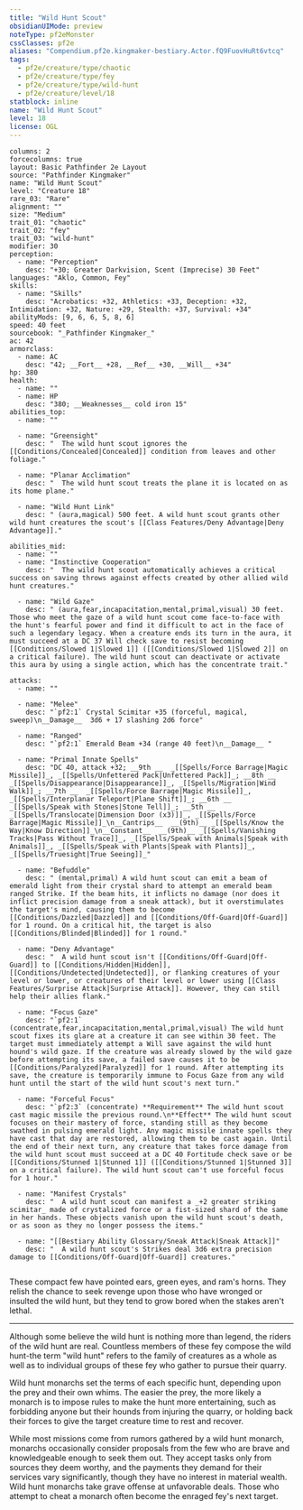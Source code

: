 ```yaml
---
title: "Wild Hunt Scout"
obsidianUIMode: preview
noteType: pf2eMonster
cssClasses: pf2e
aliases: "Compendium.pf2e.kingmaker-bestiary.Actor.fQ9FuovHuRt6vtcq" 
tags:
  - pf2e/creature/type/chaotic
  - pf2e/creature/type/fey
  - pf2e/creature/type/wild-hunt
  - pf2e/creature/level/18
statblock: inline
name: "Wild Hunt Scout"
level: 18
license: OGL
---
```


```statblock
columns: 2
forcecolumns: true
layout: Basic Pathfinder 2e Layout
source: "Pathfinder Kingmaker"
name: "Wild Hunt Scout"
level: "Creature 18"
rare_03: "Rare"
alignment: ""
size: "Medium"
trait_01: "chaotic"
trait_02: "fey"
trait_03: "wild-hunt"
modifier: 30
perception:
  - name: "Perception"
    desc: "+30; Greater Darkvision, Scent (Imprecise) 30 Feet"
languages: "Aklo, Common, Fey"
skills:
  - name: "Skills"
    desc: "Acrobatics: +32, Athletics: +33, Deception: +32, Intimidation: +32, Nature: +29, Stealth: +37, Survival: +34"
abilityMods: [9, 6, 6, 5, 8, 6]
speed: 40 feet
sourcebook: "_Pathfinder Kingmaker_"
ac: 42
armorclass:
  - name: AC
    desc: "42; __Fort__ +28, __Ref__ +30, __Will__ +34"
hp: 380
health:
  - name: ""
  - name: HP
    desc: "380; __Weaknesses__ cold iron 15"
abilities_top:
  - name: ""

  - name: "Greensight"
    desc: "  The wild hunt scout ignores the [[Conditions/Concealed|Concealed]] condition from leaves and other foliage."

  - name: "Planar Acclimation"
    desc: "  The wild hunt scout treats the plane it is located on as its home plane."

  - name: "Wild Hunt Link"
    desc: " (aura,magical) 500 feet. A wild hunt scout grants other wild hunt creatures the scout's [[Class Features/Deny Advantage|Deny Advantage]]."

abilities_mid:
  - name: ""
  - name: "Instinctive Cooperation"
    desc: "  The wild hunt scout automatically achieves a critical success on saving throws against effects created by other allied wild hunt creatures."

  - name: "Wild Gaze"
    desc: " (aura,fear,incapacitation,mental,primal,visual) 30 feet. Those who meet the gaze of a wild hunt scout come face-to-face with the hunt's fearful power and find it difficult to act in the face of such a legendary legacy. When a creature ends its turn in the aura, it must succeed at a DC 37 Will check save to resist becoming [[Conditions/Slowed 1|Slowed 1]] ([[Conditions/Slowed 1|Slowed 2]] on a critical failure). The wild hunt scout can deactivate or activate this aura by using a single action, which has the concentrate trait."

attacks:
  - name: ""

  - name: "Melee"
    desc: "`pf2:1` Crystal Scimitar +35 (forceful, magical, sweep)\n__Damage__  3d6 + 17 slashing 2d6 force"

  - name: "Ranged"
    desc: "`pf2:1` Emerald Beam +34 (range 40 feet)\n__Damage__ "

  - name: "Primal Innate Spells"
    desc: "DC 40, attack +32; __9th __  _[[Spells/Force Barrage|Magic Missile]]_, _[[Spells/Unfettered Pack|Unfettered Pack]]_; __8th __  _[[Spells/Disappearance|Disappearance]]_, _[[Spells/Migration|Wind Walk]]_; __7th __  _[[Spells/Force Barrage|Magic Missile]]_, _[[Spells/Interplanar Teleport|Plane Shift]]_; __6th __  _[[Spells/Speak with Stones|Stone Tell]]_; __5th __  _[[Spells/Translocate|Dimension Door (x3)]]_, _[[Spells/Force Barrage|Magic Missile]]_\n__Cantrips__  __(9th)__ _[[Spells/Know the Way|Know Direction]]_\n__Constant__  __(9th)__ _[[Spells/Vanishing Tracks|Pass Without Trace]]_, _[[Spells/Speak with Animals|Speak with Animals]]_, _[[Spells/Speak with Plants|Speak with Plants]]_, _[[Spells/Truesight|True Seeing]]_"

  - name: "Befuddle"
    desc: " (mental,primal) A wild hunt scout can emit a beam of emerald light from their crystal shard to attempt an emerald beam ranged Strike. If the beam hits, it inflicts no damage (nor does it inflict precision damage from a sneak attack), but it overstimulates the target's mind, causing them to become [[Conditions/Dazzled|Dazzled]] and [[Conditions/Off-Guard|Off-Guard]] for 1 round. On a critical hit, the target is also [[Conditions/Blinded|Blinded]] for 1 round."

  - name: "Deny Advantage"
    desc: "  A wild hunt scout isn't [[Conditions/Off-Guard|Off-Guard]] to [[Conditions/Hidden|Hidden]], [[Conditions/Undetected|Undetected]], or flanking creatures of your level or lower, or creatures of their level or lower using [[Class Features/Surprise Attack|Surprise Attack]]. However, they can still help their allies flank."

  - name: "Focus Gaze"
    desc: "`pf2:1` (concentrate,fear,incapacitation,mental,primal,visual) The wild hunt scout fixes its glare at a creature it can see within 30 feet. The target must immediately attempt a Will save against the wild hunt hound's wild gaze. If the creature was already slowed by the wild gaze before attempting its save, a failed save causes it to be [[Conditions/Paralyzed|Paralyzed]] for 1 round. After attempting its save, the creature is temporarily immune to Focus Gaze from any wild hunt until the start of the wild hunt scout's next turn."

  - name: "Forceful Focus"
    desc: "`pf2:3` (concentrate) **Requirement** The wild hunt scout cast magic missile the previous round.\n**Effect** The wild hunt scout focuses on their mastery of force, standing still as they become swathed in pulsing emerald light. Any magic missile innate spells they have cast that day are restored, allowing them to be cast again. Until the end of their next turn, any creature that takes force damage from the wild hunt scout must succeed at a DC 40 Fortitude check save or be [[Conditions/Stunned 1|Stunned 1]] ([[Conditions/Stunned 1|Stunned 3]] on a critical failure). The wild hunt scout can't use forceful focus for 1 hour."

  - name: "Manifest Crystals"
    desc: "  A wild hunt scout can manifest a _+2 greater striking scimitar_ made of crystalized force or a fist-sized shard of the same in her hands. These objects vanish upon the wild hunt scout's death, or as soon as they no longer possess the items."

  - name: "[[Bestiary Ability Glossary/Sneak Attack|Sneak Attack]]"
    desc: "  A wild hunt scout's Strikes deal 3d6 extra precision damage to [[Conditions/Off-Guard|Off-Guard]] creatures."
 
```



These compact few have pointed ears, green eyes, and ram's horns. They relish the chance to seek revenge upon those who have wronged or insulted the wild hunt, but they tend to grow bored when the stakes aren't lethal.

* * *

Although some believe the wild hunt is nothing more than legend, the riders of the wild hunt are real. Countless members of these fey compose the wild hunt-the term "wild hunt" refers to the family of creatures as a whole as well as to individual groups of these fey who gather to pursue their quarry.

Wild hunt monarchs set the terms of each specific hunt, depending upon the prey and their own whims. The easier the prey, the more likely a monarch is to impose rules to make the hunt more entertaining, such as forbidding anyone but their hounds from injuring the quarry, or holding back their forces to give the target creature time to rest and recover.

While most missions come from rumors gathered by a wild hunt monarch, monarchs occasionally consider proposals from the few who are brave and knowledgeable enough to seek them out. They accept tasks only from sources they deem worthy, and the payments they demand for their services vary significantly, though they have no interest in material wealth. Wild hunt monarchs take grave offense at unfavorable deals. Those who attempt to cheat a monarch often become the enraged fey's next target.
